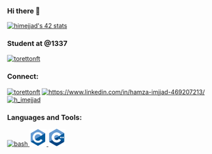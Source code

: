 ### Hi there 👋

<!--
**Himejjad/Himejjad** is a ✨ _special_ ✨ repository because its `README.md` (this file) appears on your GitHub profile.

Here are some ideas to get you started:

- 🔭 I’m currently working on ...
- 🌱 I’m currently learning ...
- 👯 I’m looking to collaborate on ...
- 🤔 I’m looking for help with ...
- 💬 Ask me about ...
- 📫 How to reach me: ...
- 😄 Pronouns: ...
- ⚡ Fun fact: ...
-->
<a href="https://github.com/oakoudad/badge42"><img src="https://badge.mediaplus.ma/greenbinary/himejjad" alt="himejjad's 42 stats" /></a>




<h3 align="left">Student at @1337</h3>

<p align="left"> <a href="https://twitter.com/torettonft" target="blank"><img src="https://img.shields.io/twitter/follow/torettonft?logo=twitter&style=for-the-badge" alt="torettonft" /></a> </p>

<h3 align="left">Connect:</h3>
<p align="left">
<a href="https://twitter.com/torettonft" target="blank"><img align="center" src="https://raw.githubusercontent.com/rahuldkjain/github-profile-readme-generator/master/src/images/icons/Social/twitter.svg" alt="torettonft" height="30" width="40" /></a>
<a href="https://linkedin.com/in/https://www.linkedin.com/in/hamza-imjjad-469207213/" target="blank"><img align="center" src="https://raw.githubusercontent.com/rahuldkjain/github-profile-readme-generator/master/src/images/icons/Social/linked-in-alt.svg" alt="https://www.linkedin.com/in/hamza-imjjad-469207213/" height="30" width="40" /></a>
<a href="https://instagram.com/h_imejjad" target="blank"><img align="center" src="https://raw.githubusercontent.com/rahuldkjain/github-profile-readme-generator/master/src/images/icons/Social/instagram.svg" alt="h_imejjad" height="30" width="40" /></a>
</p>

<h3 align="left">Languages and Tools:</h3>
<p align="left"> <a href="https://www.gnu.org/software/bash/" target="_blank" rel="noreferrer"> <img src="https://www.vectorlogo.zone/logos/gnu_bash/gnu_bash-icon.svg" alt="bash" width="40" height="40"/> </a> <a href="https://www.cprogramming.com/" target="_blank" rel="noreferrer"> <img src="https://raw.githubusercontent.com/devicons/devicon/master/icons/c/c-original.svg" alt="c" width="40" height="40"/> </a> <a href="https://www.w3schools.com/cpp/" target="_blank" rel="noreferrer"> <img src="https://raw.githubusercontent.com/devicons/devicon/master/icons/cplusplus/cplusplus-original.svg" alt="cplusplus" width="40" height="40"/> </a> </p>
                
       
              
               
 
